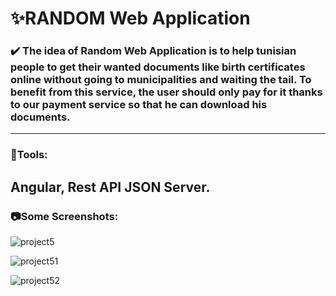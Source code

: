 # ✨RANDOM Web Application

### ✔️ The idea of Random Web Application is to help tunisian people to get their wanted documents like birth certificates online without going to municipalities and waiting the tail. To benefit from this service, the user should only pay for it thanks to our payment service so that he can download his documents.
---
### 🧰Tools: 
Angular, Rest API JSON Server.
---
### 📷Some Screenshots:

![project5](https://user-images.githubusercontent.com/49040212/134781760-7f80ed9f-95b9-4847-a13d-b0b2d894918e.PNG)

![project51](https://user-images.githubusercontent.com/49040212/134781769-f732c6c6-8c10-4d48-8d5a-945dced00539.PNG)

![project52](https://user-images.githubusercontent.com/49040212/134781777-87d8b07a-0c00-4054-8f99-7ec00ba02859.PNG)






